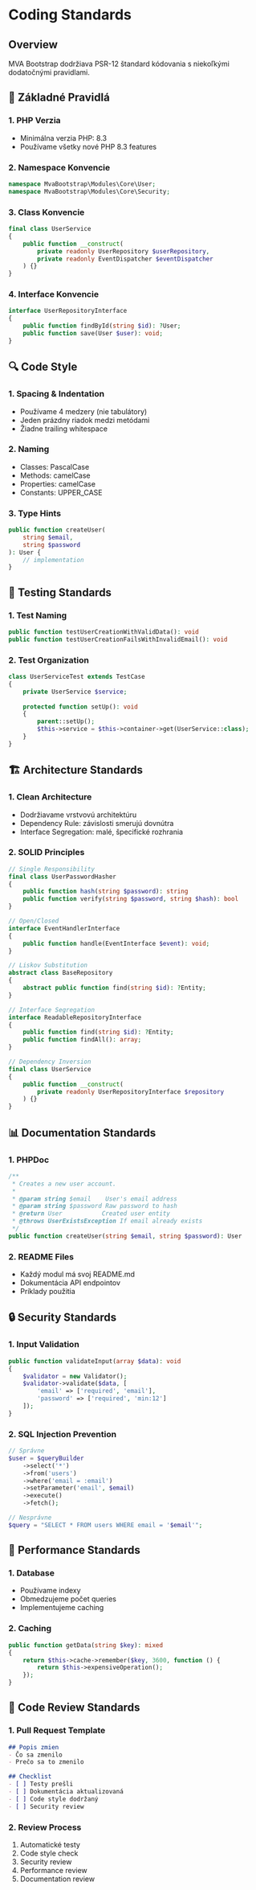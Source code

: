 # Coding Standards

## Overview

MVA Bootstrap dodržiava PSR-12 štandard kódovania s niekoľkými dodatočnými pravidlami.

## 📝 Základné Pravidlá

### 1. PHP Verzia
- Minimálna verzia PHP: 8.3
- Používame všetky nové PHP 8.3 features

### 2. Namespace Konvencie
```php
namespace MvaBootstrap\Modules\Core\User;
namespace MvaBootstrap\Modules\Core\Security;
```

### 3. Class Konvencie
```php
final class UserService
{
    public function __construct(
        private readonly UserRepository $userRepository,
        private readonly EventDispatcher $eventDispatcher
    ) {}
}
```

### 4. Interface Konvencie
```php
interface UserRepositoryInterface
{
    public function findById(string $id): ?User;
    public function save(User $user): void;
}
```

## 🔍 Code Style

### 1. Spacing & Indentation
- Používame 4 medzery (nie tabulátory)
- Jeden prázdny riadok medzi metódami
- Žiadne trailing whitespace

### 2. Naming
- Classes: PascalCase
- Methods: camelCase
- Properties: camelCase
- Constants: UPPER_CASE

### 3. Type Hints
```php
public function createUser(
    string $email,
    string $password
): User {
    // implementation
}
```

## 🧪 Testing Standards

### 1. Test Naming
```php
public function testUserCreationWithValidData(): void
public function testUserCreationFailsWithInvalidEmail(): void
```

### 2. Test Organization
```php
class UserServiceTest extends TestCase
{
    private UserService $service;
    
    protected function setUp(): void
    {
        parent::setUp();
        $this->service = $this->container->get(UserService::class);
    }
}
```

## 🏗 Architecture Standards

### 1. Clean Architecture
- Dodržiavame vrstvovú architektúru
- Dependency Rule: závislosti smerujú dovnútra
- Interface Segregation: malé, špecifické rozhrania

### 2. SOLID Principles
```php
// Single Responsibility
final class UserPasswordHasher
{
    public function hash(string $password): string
    public function verify(string $password, string $hash): bool
}

// Open/Closed
interface EventHandlerInterface
{
    public function handle(EventInterface $event): void;
}

// Liskov Substitution
abstract class BaseRepository
{
    abstract public function find(string $id): ?Entity;
}

// Interface Segregation
interface ReadableRepositoryInterface
{
    public function find(string $id): ?Entity;
    public function findAll(): array;
}

// Dependency Inversion
final class UserService
{
    public function __construct(
        private readonly UserRepositoryInterface $repository
    ) {}
}
```

## 📊 Documentation Standards

### 1. PHPDoc
```php
/**
 * Creates a new user account.
 *
 * @param string $email    User's email address
 * @param string $password Raw password to hash
 * @return User           Created user entity
 * @throws UserExistsException If email already exists
 */
public function createUser(string $email, string $password): User
```

### 2. README Files
- Každý modul má svoj README.md
- Dokumentácia API endpointov
- Príklady použitia

## 🔒 Security Standards

### 1. Input Validation
```php
public function validateInput(array $data): void
{
    $validator = new Validator();
    $validator->validate($data, [
        'email' => ['required', 'email'],
        'password' => ['required', 'min:12']
    ]);
}
```

### 2. SQL Injection Prevention
```php
// Správne
$user = $queryBuilder
    ->select('*')
    ->from('users')
    ->where('email = :email')
    ->setParameter('email', $email)
    ->execute()
    ->fetch();

// Nesprávne
$query = "SELECT * FROM users WHERE email = '$email'";
```

## 🚀 Performance Standards

### 1. Database
- Používame indexy
- Obmedzujeme počet queries
- Implementujeme caching

### 2. Caching
```php
public function getData(string $key): mixed
{
    return $this->cache->remember($key, 3600, function () {
        return $this->expensiveOperation();
    });
}
```

## 👥 Code Review Standards

### 1. Pull Request Template
```markdown
## Popis zmien
- Čo sa zmenilo
- Prečo sa to zmenilo

## Checklist
- [ ] Testy prešli
- [ ] Dokumentácia aktualizovaná
- [ ] Code style dodržaný
- [ ] Security review
```

### 2. Review Process
1. Automatické testy
2. Code style check
3. Security review
4. Performance review
5. Documentation review
